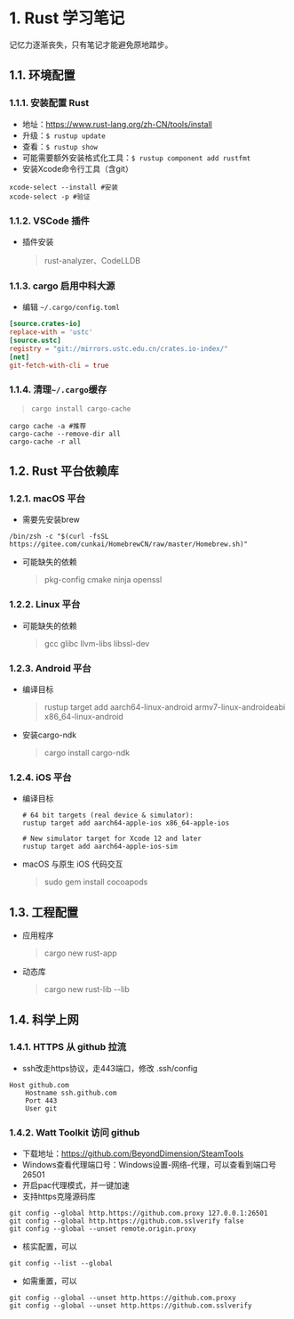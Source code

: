 
# 1. Rust 学习笔记

记忆力逐渐丧失，只有笔记才能避免原地踏步。

## 1.1. 环境配置

### 1.1.1. 安装配置 Rust

* 地址：<https://www.rust-lang.org/zh-CN/tools/install>
* 升级：`$ rustup update`
* 查看：`$ rustup show`
* 可能需要额外安装格式化工具：`$ rustup component add rustfmt`
* 安装Xcode命令行工具（含git）

```shell
xcode-select --install #安装
xcode-select -p #验证
```

### 1.1.2. VSCode 插件

* 插件安装
  > rust-analyzer、CodeLLDB

### 1.1.3. cargo 启用中科大源

* 编辑 `~/.cargo/config.toml`

```toml
[source.crates-io]
replace-with = 'ustc'
[source.ustc]
registry = "git://mirrors.ustc.edu.cn/crates.io-index/"
[net]
git-fetch-with-cli = true
```

### 1.1.4. 清理`~/.cargo`缓存

  > `cargo install cargo-cache`

```shell
cargo cache -a #推荐
cargo-cache --remove-dir all
cargo-cache -r all
```

## 1.2. Rust 平台依赖库

### 1.2.1. macOS 平台

* 需要先安装brew

```shell
/bin/zsh -c "$(curl -fsSL https://gitee.com/cunkai/HomebrewCN/raw/master/Homebrew.sh)"
```

* 可能缺失的依赖
  > pkg-config cmake ninja openssl

### 1.2.2. Linux 平台

* 可能缺失的依赖
  > gcc glibc llvm-libs libssl-dev

### 1.2.3. Android 平台

* 编译目标
  > rustup target add aarch64-linux-android armv7-linux-androideabi x86_64-linux-android

* 安装cargo-ndk
  > cargo install cargo-ndk

### 1.2.4. iOS 平台

* 编译目标

  ```shell
  # 64 bit targets (real device & simulator):
  rustup target add aarch64-apple-ios x86_64-apple-ios

  # New simulator target for Xcode 12 and later
  rustup target add aarch64-apple-ios-sim
  ```

* macOS 与原生 iOS 代码交互
  > sudo gem install cocoapods

## 1.3. 工程配置

* 应用程序
  > cargo new rust-app
* 动态库
  > cargo new rust-lib --lib

## 1.4. 科学上网

### 1.4.1. HTTPS 从 github 拉流

* ssh改走https协议，走443端口，修改 .ssh/config

```shell
Host github.com
    Hostname ssh.github.com
    Port 443
    User git
```

### 1.4.2. Watt Toolkit 访问 github

* 下载地址：<https://github.com/BeyondDimension/SteamTools>
* Windows查看代理端口号：Windows设置-网络-代理，可以查看到端口号26501
* 开启pac代理模式，并一键加速
* 支持https克隆源码库

```shell
git config --global http.https://github.com.proxy 127.0.0.1:26501
git config --global http.https://github.com.sslverify false
git config --global --unset remote.origin.proxy
```

* 核实配置，可以

```shell
git config --list --global
```

* 如需重置，可以

```shell
git config --global --unset http.https://github.com.proxy
git config --global --unset http.https://github.com.sslverify
```
